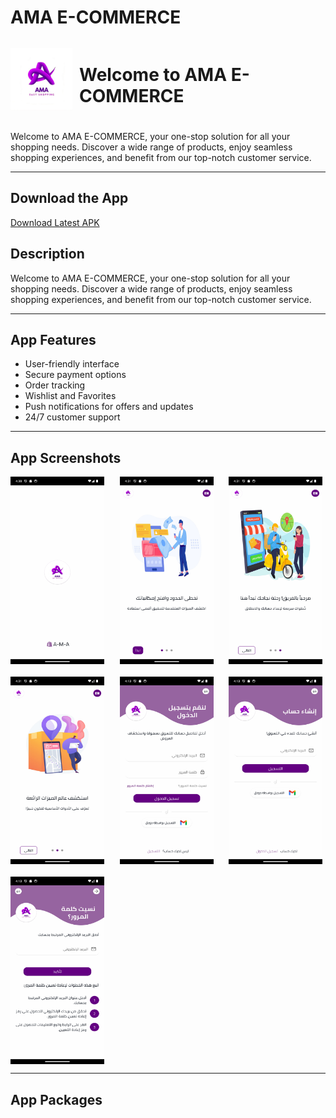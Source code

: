 # AMA E-COMMERCE

<div style="display: flex; align-items: center; margin-bottom: 20px;">
    <img src="assets\icons\appicon.png" height="100" width="100" style="vertical-align: middle; margin-right: 10px;"/>
    <h1 style="font-size: 28px;">Welcome to AMA E-COMMERCE</h1>
</div>

Welcome to AMA E-COMMERCE, your one-stop solution for all your shopping needs. Discover a wide range of products, enjoy seamless shopping experiences, and benefit from our top-notch customer service.

---
## Download the App

[Download Latest APK](https://github.com/abdo6400/ama-E-commerce/actions/runs/{latest_run_id}/artifacts)



## Description

Welcome to AMA E-COMMERCE, your one-stop solution for all your shopping needs. Discover a wide range of products, enjoy seamless shopping experiences, and benefit from our top-notch customer service.

---

## App Features

- User-friendly interface
- Secure payment options
- Order tracking
- Wishlist and Favorites
- Push notifications for offers and updates
- 24/7 customer support

---

## App Screenshots

<div style="display: grid; grid-template-columns: repeat(3, 1fr); gap: 20px;"> 
    <img src="screenshots/4.png" height="300" width="150" style="margin-right: 20px;"/>
    <img src="screenshots/7.png" height="300" width="150" style="margin-right: 20px;"/>
    <img src="screenshots/5.png" height="300" width="150" style="margin-right: 20px;"/>
    <img src="screenshots/6.png" height="300" width="150" style="margin-right: 20px;"/>
    <img src="screenshots/1.png" height="300" width="150" style="margin-right: 20px;"/>
    <img src="screenshots/2.png" height="300" width="150" style="margin-right: 20px;"/>
    <img src="screenshots/3.png" height="300" width="150" style="margin-right: 20px;"/>
</div>

---

## App Packages


